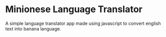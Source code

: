 # Minionese Language Translator

A simple language translator app made using javascript to convert english text into banana language.
